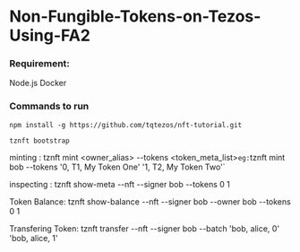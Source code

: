 # Non-Fungible-Tokens-on-Tezos-Using-FA2

### Requirement:
Node.js
Docker

### Commands to run 

`npm install -g https://github.com/tqtezos/nft-tutorial.git`

`tznft bootstrap`

minting : tznft mint <owner_alias> --tokens <token_meta_list>`
eg: `tznft mint bob --tokens '0, T1, My Token One' '1, T2, My Token Two'`

inspecting : tznft show-meta --nft <Token Deployed Address Here> --signer bob --tokens 0 1

Token Balance: tznft show-balance --nft <Token Deployed Address Here> --signer bob --owner bob --tokens 0 1

Transfering Token: tznft transfer --nft <Token Deployed Address Here> --signer bob --batch 'bob, alice, 0' 'bob, alice, 1'


